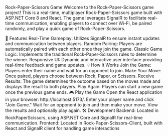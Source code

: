 Rock-Paper-Scissors Game
Welcome to the Rock-Paper-Scissors game project! This is a real-time, multiplayer Rock-Paper-Scissors game built with ASP.NET Core 8 and React. The game leverages SignalR to facilitate real-time communication, enabling players to connect over Wi-Fi, be paired randomly, and play a quick game of Rock-Paper-Scissors.

🚀 Features
Real-Time Gameplay: Utilizes SignalR to ensure instant updates and communication between players.
Random Pairing: Players are automatically paired with each other once they join the game.
Classic Game Logic: Implements the traditional Rock-Paper-Scissors rules to determine the winner.
Responsive UI: Dynamic and interactive user interface providing real-time feedback and game updates.
💡 How It Works
Join the Game: Players enter their name and wait for an opponent to join.
Make Your Move: Once paired, players choose between Rock, Paper, or Scissors.
Receive Results: The game determines the outcome based on the moves made and displays the result to both players.
Play Again: Players can start a new game once the previous game ends.
🎮 Play the Game
Open the React application in your browser: http://localhost:5173/.
Enter your player name and click "Join Game."
Wait for an opponent to join and then make your move.
View the results and optionally play again.
🛠 Development
Backend: Located in RockPaperScissors, using ASP.NET Core and SignalR for real-time communication.
Frontend: Located in Rock-Paper-Scissors-Client, built with React and SignalR client for handling game interactions
